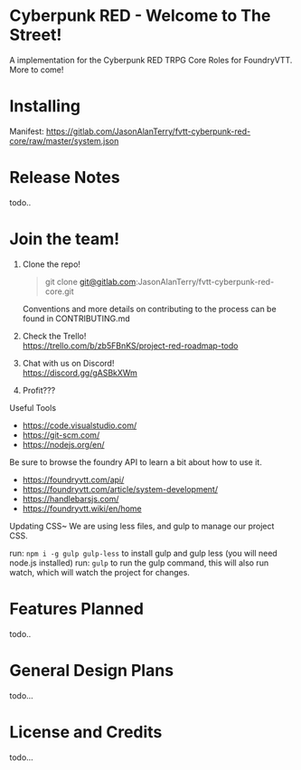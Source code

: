 
# Cyberpunk RED - Welcome to The Street!
A implementation for the Cyberpunk RED TRPG Core Roles for FoundryVTT.
More to come!

# Installing
Manifest: https://gitlab.com/JasonAlanTerry/fvtt-cyberpunk-red-core/raw/master/system.json
# Release Notes
todo..
# Join the team!
 
 1. Clone the repo!
     > git clone git@gitlab.com:JasonAlanTerry/fvtt-cyberpunk-red-core.git

      Conventions and more details on contributing to the process can be found in CONTRIBUTING.md

 2. Check the Trello!<br>
    https://trello.com/b/zb5FBnKS/project-red-roadmap-todo

 3. Chat with us on Discord!<br>
    https://discord.gg/gASBkXWm

 4. Profit???

Useful Tools
 - https://code.visualstudio.com/
 - https://git-scm.com/
 - https://nodejs.org/en/

 Be sure to browse the foundry API to learn a bit about how to use it.
 - https://foundryvtt.com/api/
 - https://foundryvtt.com/article/system-development/
 - https://handlebarsjs.com/
 - https://foundryvtt.wiki/en/home

 Updating CSS~
 We are using less files, and gulp to manage our project CSS.
 
 run: `npm i -g gulp gulp-less` to install gulp and gulp less (you will need node.js installed)
 run: `gulp` to run the gulp command, this will also run watch, which will watch the project for changes.

# Features Planned
todo..
  
# General Design Plans
todo...

# License and Credits
todo...

